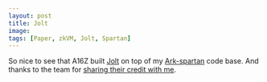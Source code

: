 ```yaml
---
layout: post
title: Jolt 
image:
tags: [Paper, zkVM, Jolt, Spartan]
---
```


So nice to see that A16Z built [Jolt](https://github.com/a16z/jolt) on top of my [Ark-spartan](https://github.com/arkworks-rs/spartan) code base. And thanks to the team for [sharing their credit with me](https://github.com/a16z/jolt/blob/main/Cargo.toml#L8).
